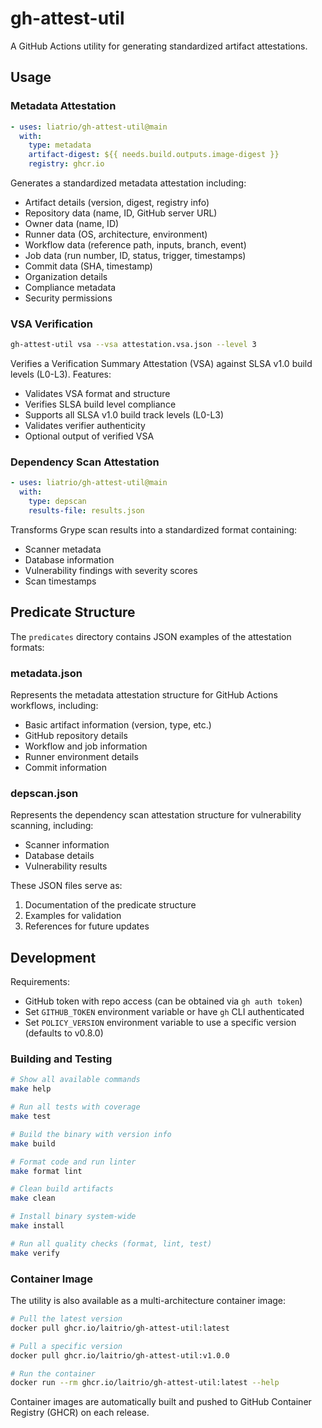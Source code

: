 # gh-attest-util

A GitHub Actions utility for generating standardized artifact attestations.

## Usage

### Metadata Attestation

```yaml
- uses: liatrio/gh-attest-util@main
  with:
    type: metadata
    artifact-digest: ${{ needs.build.outputs.image-digest }}
    registry: ghcr.io
```

Generates a standardized metadata attestation including:

- Artifact details (version, digest, registry info)
- Repository data (name, ID, GitHub server URL)
- Owner data (name, ID)
- Runner data (OS, architecture, environment)
- Workflow data (reference path, inputs, branch, event)
- Job data (run number, ID, status, trigger, timestamps)
- Commit data (SHA, timestamp)
- Organization details
- Compliance metadata
- Security permissions

### VSA Verification

```bash
gh-attest-util vsa --vsa attestation.vsa.json --level 3
```

Verifies a Verification Summary Attestation (VSA) against SLSA v1.0 build levels (L0-L3). Features:

- Validates VSA format and structure
- Verifies SLSA build level compliance
- Supports all SLSA v1.0 build track levels (L0-L3)
- Validates verifier authenticity
- Optional output of verified VSA

### Dependency Scan Attestation

```yaml
- uses: liatrio/gh-attest-util@main
  with:
    type: depscan
    results-file: results.json
```

Transforms Grype scan results into a standardized format containing:

- Scanner metadata
- Database information
- Vulnerability findings with severity scores
- Scan timestamps

## Predicate Structure

The `predicates` directory contains JSON examples of the attestation formats:

### metadata.json

Represents the metadata attestation structure for GitHub Actions workflows, including:

- Basic artifact information (version, type, etc.)
- GitHub repository details
- Workflow and job information
- Runner environment details
- Commit information

### depscan.json

Represents the dependency scan attestation structure for vulnerability scanning, including:

- Scanner information
- Database details
- Vulnerability results

These JSON files serve as:

1. Documentation of the predicate structure
2. Examples for validation
3. References for future updates

## Development

Requirements:

- GitHub token with repo access (can be obtained via `gh auth token`)
- Set `GITHUB_TOKEN` environment variable or have `gh` CLI authenticated
- Set `POLICY_VERSION` environment variable to use a specific version (defaults to v0.8.0)

### Building and Testing

```bash
# Show all available commands
make help

# Run all tests with coverage
make test

# Build the binary with version info
make build

# Format code and run linter
make format lint

# Clean build artifacts
make clean

# Install binary system-wide
make install

# Run all quality checks (format, lint, test)
make verify
```

### Container Image

The utility is also available as a multi-architecture container image:

```bash
# Pull the latest version
docker pull ghcr.io/laitrio/gh-attest-util:latest

# Pull a specific version
docker pull ghcr.io/laitrio/gh-attest-util:v1.0.0

# Run the container
docker run --rm ghcr.io/laitrio/gh-attest-util:latest --help
```

Container images are automatically built and pushed to GitHub Container Registry (GHCR) on each release.
